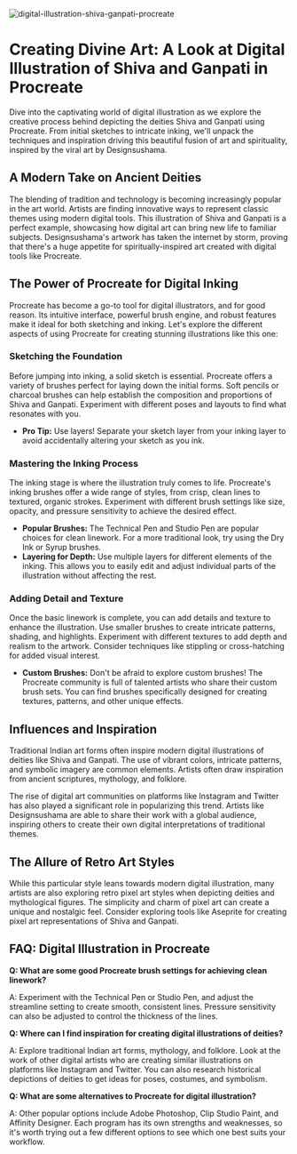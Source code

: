 ![digital-illustration-shiva-ganpati-procreate](https://images.pexels.com/photos/4723206/pexels-photo-4723206.jpeg?auto=compress&cs=tinysrgb&fit=crop&h=627&w=1200)

# Creating Divine Art: A Look at Digital Illustration of Shiva and Ganpati in Procreate

Dive into the captivating world of digital illustration as we explore the creative process behind depicting the deities Shiva and Ganpati using Procreate. From initial sketches to intricate inking, we'll unpack the techniques and inspiration driving this beautiful fusion of art and spirituality, inspired by the viral art by Designsushama.

## A Modern Take on Ancient Deities

The blending of tradition and technology is becoming increasingly popular in the art world. Artists are finding innovative ways to represent classic themes using modern digital tools. This illustration of Shiva and Ganpati is a perfect example, showcasing how digital art can bring new life to familiar subjects. Designsushama's artwork has taken the internet by storm, proving that there's a huge appetite for spiritually-inspired art created with digital tools like Procreate.

## The Power of Procreate for Digital Inking

Procreate has become a go-to tool for digital illustrators, and for good reason. Its intuitive interface, powerful brush engine, and robust features make it ideal for both sketching and inking. Let's explore the different aspects of using Procreate for creating stunning illustrations like this one:

### Sketching the Foundation

Before jumping into inking, a solid sketch is essential. Procreate offers a variety of brushes perfect for laying down the initial forms. Soft pencils or charcoal brushes can help establish the composition and proportions of Shiva and Ganpati. Experiment with different poses and layouts to find what resonates with you.

*   **Pro Tip:** Use layers! Separate your sketch layer from your inking layer to avoid accidentally altering your sketch as you ink.

### Mastering the Inking Process

The inking stage is where the illustration truly comes to life. Procreate's inking brushes offer a wide range of styles, from crisp, clean lines to textured, organic strokes. Experiment with different brush settings like size, opacity, and pressure sensitivity to achieve the desired effect.

*   **Popular Brushes:** The Technical Pen and Studio Pen are popular choices for clean linework. For a more traditional look, try using the Dry Ink or Syrup brushes.
*   **Layering for Depth:** Use multiple layers for different elements of the inking. This allows you to easily edit and adjust individual parts of the illustration without affecting the rest.

### Adding Detail and Texture

Once the basic linework is complete, you can add details and texture to enhance the illustration. Use smaller brushes to create intricate patterns, shading, and highlights. Experiment with different textures to add depth and realism to the artwork. Consider techniques like stippling or cross-hatching for added visual interest.

*   **Custom Brushes:** Don't be afraid to explore custom brushes! The Procreate community is full of talented artists who share their custom brush sets. You can find brushes specifically designed for creating textures, patterns, and other unique effects.

## Influences and Inspiration

Traditional Indian art forms often inspire modern digital illustrations of deities like Shiva and Ganpati. The use of vibrant colors, intricate patterns, and symbolic imagery are common elements. Artists often draw inspiration from ancient scriptures, mythology, and folklore.

The rise of digital art communities on platforms like Instagram and Twitter has also played a significant role in popularizing this trend. Artists like Designsushama are able to share their work with a global audience, inspiring others to create their own digital interpretations of traditional themes.

## The Allure of Retro Art Styles

While this particular style leans towards modern digital illustration, many artists are also exploring retro pixel art styles when depicting deities and mythological figures. The simplicity and charm of pixel art can create a unique and nostalgic feel. Consider exploring tools like Aseprite for creating pixel art representations of Shiva and Ganpati.

## FAQ: Digital Illustration in Procreate

**Q: What are some good Procreate brush settings for achieving clean linework?**

A: Experiment with the Technical Pen or Studio Pen, and adjust the streamline setting to create smooth, consistent lines. Pressure sensitivity can also be adjusted to control the thickness of the lines.

**Q: Where can I find inspiration for creating digital illustrations of deities?**

A: Explore traditional Indian art forms, mythology, and folklore. Look at the work of other digital artists who are creating similar illustrations on platforms like Instagram and Twitter. You can also research historical depictions of deities to get ideas for poses, costumes, and symbolism.

**Q: What are some alternatives to Procreate for digital illustration?**

A: Other popular options include Adobe Photoshop, Clip Studio Paint, and Affinity Designer. Each program has its own strengths and weaknesses, so it's worth trying out a few different options to see which one best suits your workflow.
